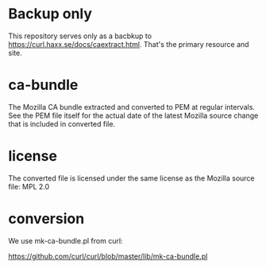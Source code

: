 Backup only
===========

This repository serves only as a bacbkup to https://curl.haxx.se/docs/caextract.html.
That's the primary resource and site.

ca-bundle
=========

The Mozilla CA bundle extracted and converted to PEM at regular intervals. See
the PEM file itself for the actual date of the latest Mozilla source change
that is included in converted file.

license
=======

The converted file is licensed under the same license as the Mozilla source
file: MPL 2.0

conversion
==========
We use mk-ca-bundle.pl from curl:

  https://github.com/curl/curl/blob/master/lib/mk-ca-bundle.pl
